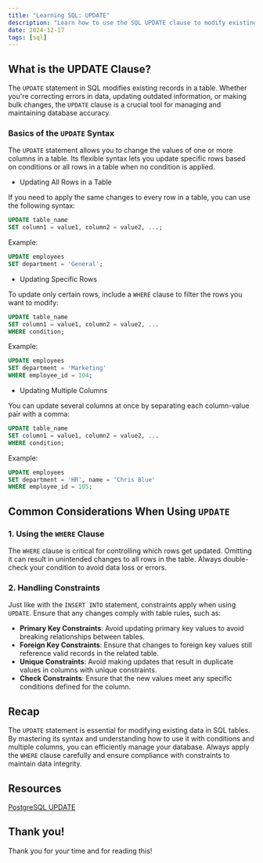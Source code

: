 ```yaml
---
title: "Learning SQL: UPDATE"
description: "Learn how to use the SQL UPDATE clause to modify existing data. Master its syntax, apply conditions, and ensure data integrity with constraints."
date: 2024-12-17
tags: [sql]
---
```


## What is the UPDATE Clause?

The `UPDATE` statement in SQL modifies existing records in a table. Whether you're correcting errors in data, updating outdated information, or making bulk changes, the `UPDATE` clause is a crucial tool for managing and maintaining database accuracy.

### **Basics of the `UPDATE` Syntax**

The `UPDATE` statement allows you to change the values of one or more columns in a table. Its flexible syntax lets you update specific rows based on conditions or all rows in a table when no condition is applied.

- Updating All Rows in a Table

If you need to apply the same changes to every row in a table, you can use the following syntax:

```sql
UPDATE table_name
SET column1 = value1, column2 = value2, ...;
```

Example:

```sql
UPDATE employees
SET department = 'General';
```

- Updating Specific Rows

To update only certain rows, include a `WHERE` clause to filter the rows you want to modify:

```sql
UPDATE table_name
SET column1 = value1, column2 = value2, ...
WHERE condition;
```

Example:

```sql
UPDATE employees
SET department = 'Marketing'
WHERE employee_id = 104;
```

- Updating Multiple Columns

You can update several columns at once by separating each column-value pair with a comma:

```sql
UPDATE table_name
SET column1 = value1, column2 = value2, ...
WHERE condition;
```

Example:

```sql
UPDATE employees
SET department = 'HR', name = 'Chris Blue'
WHERE employee_id = 105;
```

## **Common Considerations When Using `UPDATE`**

### **1. Using the `WHERE` Clause**

The `WHERE` clause is critical for controlling which rows get updated. Omitting it can result in unintended changes to all rows in the table. Always double-check your condition to avoid data loss or errors.

### **2. Handling Constraints**

Just like with the `INSERT INTO` statement, constraints apply when using `UPDATE`. Ensure that any changes comply with table rules, such as:

- **Primary Key Constraints**: Avoid updating primary key values to avoid breaking relationships between tables.
- **Foreign Key Constraints**: Ensure that changes to foreign key values still reference valid records in the related table.
- **Unique Constraints**: Avoid making updates that result in duplicate values in columns with unique constraints.
- **Check Constraints**: Ensure that the new values meet any specific conditions defined for the column.

## Recap

The `UPDATE` statement is essential for modifying existing data in SQL tables. By mastering its syntax and understanding how to use it with conditions and multiple columns, you can efficiently manage your database. Always apply the `WHERE` clause carefully and ensure compliance with constraints to maintain data integrity.

## Resources

[PostgreSQL UPDATE](https://neon.tech/postgresql/postgresql-tutorial/postgresql-update)

## Thank you!

Thank you for your time and for reading this!